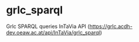 # grlc_sparql
Grlc SPARQL queries InTaVia API (https://grlc.acdh-dev.oeaw.ac.at/api/InTaVia/grlc_sparql)
